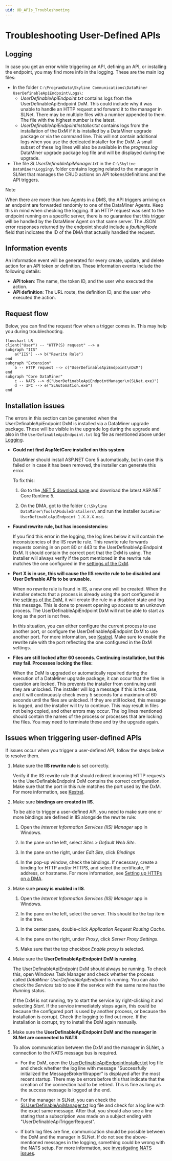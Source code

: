 ```yaml
---
uid: UD_APIs_Troubleshooting
---
```

# Troubleshooting User-Defined APIs

## Logging

In case you get an error while triggering an API, defining an API, or installing the endpoint, you may find more info in the logging. These are the main log files:

- In the folder `C:\ProgramData\Skyline Communications\DataMiner UserDefinableApiEndpoint\Logs\`:
  - *UserDefinableApiEndpoint.txt* contains logs from the UserDefinableApiEndpoint DxM. This could include why it was unable to handle an HTTP request and forward it to the manager in SLNet. There may be multiple files with a number appended to them. The file with the highest number is the latest.
  - *UserDefinableApiEndpointInstaller.txt* contains logs from the installation of the DxM if it is installed by a DataMiner upgrade package or via the command line. This will not contain additional logs when you use the dedicated installer for the DxM. A small subset of these log lines will also be available in the *progress.log* DataMiner upgrade package log file and will be displayed during the upgrade.
- The file *SLUserDefinableApiManager.txt* in the `C:\Skyline DataMiner\Logging\` folder contains logging related to the manager in SLNet that manages the CRUD actions on API tokens/definitions and the API triggers.

> [!NOTE]
> When there are more than two Agents in a DMS, the API triggers arriving on an endpoint are forwarded randomly to one of the DataMiner Agents. Keep this in mind when checking the logging. If an HTTP request was sent to the endpoint running on a specific server, there is no guarantee that this trigger will be handled by the DataMiner Agent on that same server. The JSON error responses returned by the endpoint should include a *faultingNode* field that indicates the ID of the DMA that actually handled the request.

## Information events

An information event will be generated for every create, update, and delete action for an API token or definition. These information events include the following details:

- **API token**: The name, the token ID, and the user who executed the action.
- **API definition**: The URL route, the definition ID, and the user who executed the action.

## Request flow

Below, you can find the request flow when a trigger comes in. This may help you during troubleshooting.

```mermaid
flowchart LR
client("User") -- "HTTP(S) request" --> a
subgraph "IIS"
    a("IIS") --> b("Rewrite Rule")
end
subgraph "Extension"
    b -- HTTP request --> c("UserDefinableApiEndpoint\nDxM")
end
subgraph "Core DataMiner"
    c -- NATS --> d("UserDefinableApiEndpointManager\n(SLNet.exe)") 
    d -- IPC --> e("SLAutomation.exe")
end
```

## Installation issues

The errors in this section can be generated when the UserDefinableApiEndpoint DxM is installed via a DataMiner upgrade package. These will be visible in the upgrade log during the upgrade and also in the `UserDefinableApiEndpoint.txt` log file as mentioned above under [Logging](#logging).

- **Could not find AspNetCore installed on this system**

  DataMiner should install ASP.NET Core 5 automatically, but in case this failed or in case it has been removed, the installer can generate this error.

  To fix this:

  1. Go to the [.NET 5 download page](https://dotnet.microsoft.com/en-us/download/dotnet/5.0) and download the latest ASP.NET Core Runtime 5.

  1. On the DMA, got to the folder `C:\Skyline DataMiner\Tools\ModuleInstallers\` and run the installer `DataMiner UserDefinableApiEndpoint 1.X.X.X.msi`.

- **Found rewrite rule, but has inconsistencies:**

  If you find this error in the logging, the log lines below it will contain the inconsistencies of the IIS rewrite rule. This rewrite rule forwards requests coming in on port 80 or 443 to the UserDefinableApiEndpoint DxM. It should contain the correct port that the DxM is using. The installer will always verify if the port mentioned in the rewrite rule matches the one configured in the [settings of the DxM](xref:UD_APIs_UserDefinableApiEndpoint#configuring-the-dxm).

- **Port X is in use, this will cause the IIS rewrite rule to be disabled and User Definable APIs to be unusable.**

  When no rewrite rule is found in IIS, a new one will be created. When the installer detects that a process is already using the port configured in the [settings of the DxM](xref:UD_APIs_UserDefinableApiEndpoint#configuring-the-dxm), it will create the rule in a disabled state and log this message. This is done to prevent opening up access to an unknown process. The UserDefinableApiEndpoint DxM will not be able to start as long as the port is not free.

  In this situation, you can either configure the current process to use another port, or configure the UserDefinableApiEndpoint DxM to use another port. For more information, see [Kestrel](xref:UD_APIs_UserDefinableApiEndpoint#kestrel). Make sure to enable the rewrite rule with the port reflecting the one configured in the DxM settings.

- **Files are still locked after 60 seconds. Continuing installation, but this may fail. Processes locking the files:**

  When the DxM is upgraded or automatically repaired during the execution of a DataMiner upgrade package, it can occur that the files in question are locked. This prevents the installer from continuing until they are unlocked. The installer will log a message if this is the case, and it will continuously check every 5 seconds for a maximum of 60 seconds until the files are unlocked. If they are still locked, this message is logged, and the installer will try to continue. This may result in files not being copied, and other errors may occur. The log lines mentioned should contain the names of the process or processes that are locking the files. You may need to terminate these and try the upgrade again.

## Issues when triggering user-defined APIs

If issues occur when you trigger a user-defined API, follow the steps below to resolve them.

1. Make sure the **IIS rewrite rule** is set correctly.

   Verify if the IIS rewrite rule that should redirect incoming HTTP requests to the UserDefinableEndpoint DxM contains the correct configuration. Make sure that the port in this rule matches the port used by the DxM. For more information, see [Kestrel](xref:UD_APIs_UserDefinableApiEndpoint#kestrel).

1. Make sure **bindings are created in IIS**.

   To be able to trigger a user-defined API, you need to make sure one or more bindings are defined in IIS alongside the rewrite rule:

   1. Open the *Internet Information Services (IIS) Manager* app in Windows.

   1. In the pane on the left, select *Sites* > *Default Web Site*.

   1. In the pane on the right, under *Edit Site*, click *Bindings*

   1. In the pop-up window, check the bindings. If necessary, create a binding for HTTP and/or HTTPS, and select the certificate, IP address, or hostname. For more information, see [Setting up HTTPs on a DMA](xref:Setting_up_HTTPS_on_a_DMA).

1. Make sure **proxy is enabled in IIS**.

   1. Open the *Internet Information Services (IIS) Manager* app in Windows.

   1. In the pane on the left, select the server. This should be the top item in the tree.

   1. In the center pane, double-click *Application Request Routing Cache*.

   1. In the pane on the right, under *Proxy*, click *Server Proxy Settings*.

   1. Make sure that the top checkbox *Enable proxy* is selected.

1. Make sure the **UserDefinableApiEndpoint DxM is running**.

   The UserDefinableApiEndpoint DxM should always be running. To check this, open Windows Task Manager and check whether the process called *DataMiner UserDefinableApiEndpoint* is running. You can also check the *Services* tab to see if the service with the same name has the *Running* status.

   If the DxM is not running, try to start the service by right-clicking it and selecting *Start*. If the service immediately stops again, this could be because the configured port is used by another process, or because the installation is corrupt. Check the logging to find out more. If the installation is corrupt, try to install the DxM again manually.

1. Make sure the **UserDefinableApiEndpoint DxM and the manager in SLNet are connected to NATS**.

   To allow communication between the DxM and the manager in SLNet, a connection to the NATS message bus is required.

   - For the DxM, open the [UserDefinableApiEndpointInstaller.txt](#logging) log file and check whether the log line with message "Successfully initialized the MessageBrokerWrapper" is displayed after the most recent startup. There may be errors before this that indicate that the creation of the connection had to be retried. This is fine as long as the success message is logged at the end.

   - For the manager in SLNet, you can check the [SLUserDefinableApiManager.txt](#logging) log file and check for a log line with the exact same message. After that, you should also see a line stating that a subscription was made on a subject ending with "UserDefinableApiTriggerRequest".

   - If both log files are fine, communication should be possible between the DxM and the manager in SLNet. If do not see the above-mentioned messages in the logging, something could be wrong with the NATS setup. For more information, see [investigating NATS issues](xref:Investigating_NATS_Issues).
